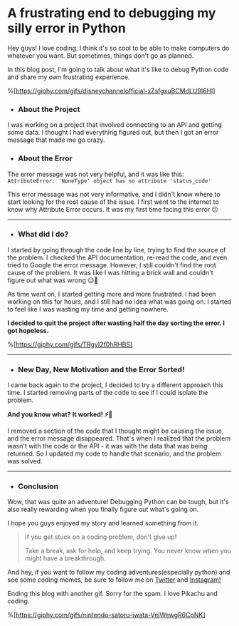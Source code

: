 # A frustrating end to debugging my silly error in Python

Hey guys! I love coding. I think it's so cool to be able to make computers do whatever you want. But sometimes, things don't go as planned.

In this blog post, I'm going to talk about what it's like to debug Python code and share my own frustrating experience.

%[https://giphy.com/gifs/disneychannelofficial-xZsfgxuBCMdLU9I6Hl] 

* ### About the Project
    

I was working on a project that involved connecting to an API and getting some data. I thought I had everything figured out, but then I got an error message that made me go crazy.

* ### About the Error
    

The error message was not very helpful, and it was like this: `AttributeError: 'NoneType' object has no attribute 'status_code'`

This error message was not very informative, and I didn't know where to start looking for the root cause of the issue. I first went to the internet to know why Attribute Error occurs. It was my first time facing this error 😕

---

* ### What did I do?
    

I started by going through the code line by line, trying to find the source of the problem. I checked the API documentation, re-read the code, and even tried to Google the error message. However, I still couldn't find the root cause of the problem. It was like I was hitting a brick wall and couldn't figure out what was wrong 😑💢

As time went on, I started getting more and more frustrated. I had been working on this for hours, and I still had no idea what was going on. I started to feel like I was wasting my time and getting nowhere.

**I decided to quit the project after wasting half the day sorting the error. I got hopeless.**

%[https://giphy.com/gifs/TRgyI2f0hRHBS] 

---

* ### New Day, New Motivation and the Error Sorted!
    

I came back again to the project, I decided to try a different approach this time. I started removing parts of the code to see if I could isolate the problem.

**And you know what?** **It worked! ⚡👀**

I removed a section of the code that I thought might be causing the issue, and the error message disappeared. That's when I realized that the problem wasn't with the code or the API - it was with the data that was being returned. So I updated my code to handle that scenario, and the problem was solved.

---

* ### Conclusion
    

Wow, that was quite an adventure! Debugging Python can be tough, but it's also really rewarding when you finally figure out what's going on.

I hope you guys enjoyed my story and learned something from it.

> If you get stuck on a coding problem, don't give up!
> 
> Take a break, ask for help, and keep trying. You never know when you might have a breakthrough.

And hey, if you want to follow my coding adventures(especially python) and see some coding memes, be sure to follow me on [Twitter](http://adicode.ml/twitter) and [Instagram!](http://adicode.ml/instagram)

Ending this blog with another gif. Sorry for the spam. I love Pikachu and coding.

%[https://giphy.com/gifs/nintendo-satoru-iwata-VelWewgR6CpNK]